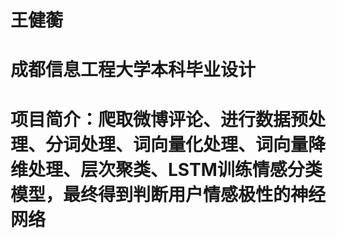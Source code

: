 # 王健蘅
# 成都信息工程大学本科毕业设计
# 项目简介：爬取微博评论、进行数据预处理、分词处理、词向量化处理、词向量降维处理、层次聚类、LSTM训练情感分类模型，最终得到判断用户情感极性的神经网络
